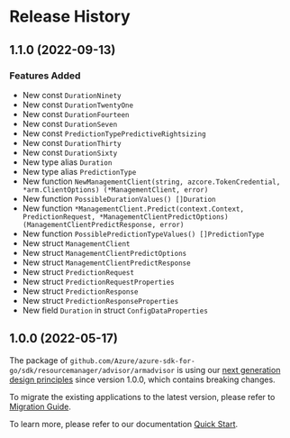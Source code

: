 # Release History

## 1.1.0 (2022-09-13)
### Features Added

- New const `DurationNinety`
- New const `DurationTwentyOne`
- New const `DurationFourteen`
- New const `DurationSeven`
- New const `PredictionTypePredictiveRightsizing`
- New const `DurationThirty`
- New const `DurationSixty`
- New type alias `Duration`
- New type alias `PredictionType`
- New function `NewManagementClient(string, azcore.TokenCredential, *arm.ClientOptions) (*ManagementClient, error)`
- New function `PossibleDurationValues() []Duration`
- New function `*ManagementClient.Predict(context.Context, PredictionRequest, *ManagementClientPredictOptions) (ManagementClientPredictResponse, error)`
- New function `PossiblePredictionTypeValues() []PredictionType`
- New struct `ManagementClient`
- New struct `ManagementClientPredictOptions`
- New struct `ManagementClientPredictResponse`
- New struct `PredictionRequest`
- New struct `PredictionRequestProperties`
- New struct `PredictionResponse`
- New struct `PredictionResponseProperties`
- New field `Duration` in struct `ConfigDataProperties`


## 1.0.0 (2022-05-17)

The package of `github.com/Azure/azure-sdk-for-go/sdk/resourcemanager/advisor/armadvisor` is using our [next generation design principles](https://azure.github.io/azure-sdk/general_introduction.html) since version 1.0.0, which contains breaking changes.

To migrate the existing applications to the latest version, please refer to [Migration Guide](https://aka.ms/azsdk/go/mgmt/migration).

To learn more, please refer to our documentation [Quick Start](https://aka.ms/azsdk/go/mgmt).